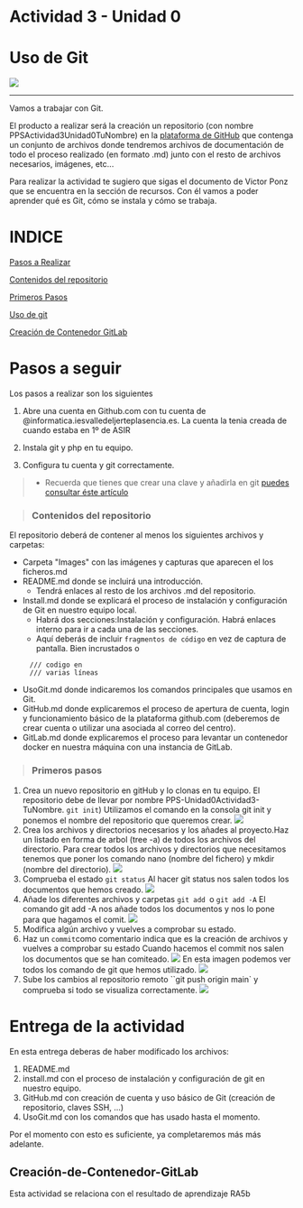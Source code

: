 # Actividad 3 - Unidad 0
Uso de Git
===============
![](imagenes/excelencia.jpeg)

---
Vamos a trabajar con Git.

El producto a realizar será la creación un repositorio (con nombre PPSActividad3Unidad0TuNombre) en la [plataforma de GitHub](https://github.com/)  que contenga un conjunto de archivos donde tendremos archivos de documentación de todo el proceso realizado (en formato .md) junto con el resto de archivos necesarios, imágenes, etc...

Para realizar la actividad te sugiero que sigas el documento de Victor Ponz que se encuentra en la sección de recursos. Con él vamos a poder aprender qué es Git, cómo se instala y cómo se trabaja. 

# INDICE

[Pasos a Realizar](#pasos-a-seguir)

[Contenidos del repositorio](#Contenidos-del-repositorio)

[Primeros Pasos](#Primeros-pasos)

[Uso de git](uso.md)

[Creación de Contenedor GitLab](#Creación-de-Contenedor-GitLab)

# Pasos a seguir

Los pasos a realizar son los siguientes

1. Abre una cuenta en Github.com con tu cuenta de @informatica.iesvalledeljerteplasencia.es.
La cuenta la tenia creada de cuando estaba en 1º de ASIR
3. Instala git y php en tu equipo.

4. Configura tu cuenta y git correctamente.
> - Recuerda que tienes que crear una clave y añadirla en git [puedes consultar 
éste artículo](https://juncotic.com/repositorios-git-ssh/) 


>### Contenidos del repositorio
 
 El repositorio deberá de contener al menos los siguientes archivos y carpetas:

+ Carpeta "Images" con las imágenes y capturas que aparecen el los ficheros.md
+ README.md donde se incluirá una introducción.
  - Tendrá enlaces al resto de los archivos .md del repositorio.
+ Install.md donde se explicará el proceso de instalación y configuración de Git en nuestro equipo local.
  - Habrá dos secciones:Instalación y configuración. Habrá enlaces interno para ir a cada una de las secciones.
  - Aquí deberás de incluir ``fragmentos de código`` en vez de captura de pantalla. Bien incrustados o 
~~~
     /// codigo en 
     /// varias líneas
~~~

+ UsoGit.md donde indicaremos los comandos principales que usamos en Git.
+ GitHub.md donde explicaremos el proceso de apertura de cuenta, login y funcionamiento básico de la plataforma github.com (deberemos de crear cuenta o utilizar una asociada al correo del centro).
+ GitLab.md donde explicaremos el proceso para levantar un contenedor docker en nuestra máquina con una instancia de GitLab.

> ### Primeros pasos
1. Crea un nuevo repositorio en gitHub y lo clonas en tu equipo. El repositorio debe de llevar por nombre PPS-Unidad0Actividad3-TuNombre. ``git init``)
Utilizamos el comando en la consola git init y ponemos el nombre del repositorio que queremos crear.
![](imagenes/Imagen1.png)
2. Crea los archivos y directorios necesarios y los añades al proyecto.Haz un listado en forma de arbol (tree -a) de todos los archivos del directorio.
Para crear todos los archivos y directorios que necesitamos tenemos que poner los comando nano (nombre del fichero) y mkdir (nombre del directorio).
![](imagenes/Imagen2.png)
3. Comprueba el estado ``git status``
Al hacer git status nos salen todos los documentos que hemos creado.
![](imagenes/Imagen3.png)
5. Añade los diferentes archivos y carpetas ``git add ``o ``git add -A``
El comando git add -A nos añade todos los documentos y nos lo pone para que hagamos el comit.
![](imagenes/Imagen4.png)
7. Modifica algún archivo y vuelves a comprobar su estado.
8. Haz un ``commit``como comentario indica que es la creación de archivos y vuelves a comprobar su estado
Cuando hacemos el commit nos salen los documentos que se han comiteado.
![](imagenes/Imagen5.png)
En esta imagen podemos ver todos los comando de git que hemos utilizado.
![](imagenes/Comandos_gitconfig.png)
10. Sube los cambios al repositorio remoto ``git push origin main` y comprueba si todo se visualiza correctamente.
![](imagenes/imagenfinal.png)

# Entrega de la actividad
En esta entrega deberas de haber modificado los archivos:
1. README.md
2. install.md con el proceso de instalación y configuración de git en nuestro equipo.
3. GitHub.md con creación de cuenta y uso básico de Git (creación de repositorio, claves SSH, ...)
4. UsoGit.md con los comandos que has usado hasta el momento.
 
 Por el momento con esto es suficiente, ya completaremos más más adelante.

## Creación-de-Contenedor-GitLab


Esta actividad se relaciona con el resultado de aprendizaje RA5b
